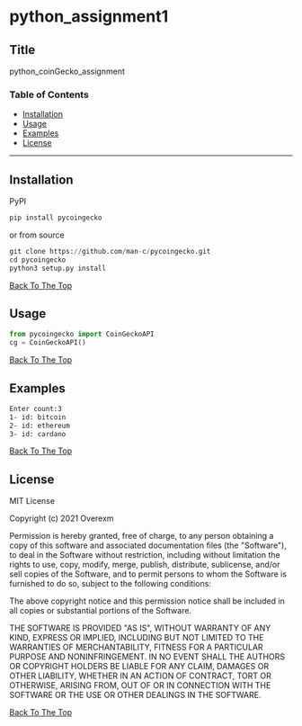 # python_assignment1

## Title
python_coinGecko_assignment

### Table of Contents
- [Installation](#installation)
- [Usage](#usage)
- [Examples](#examples)
- [License](#lisense)

---

## Installation

PyPI

```python
pip install pycoingecko
``` 
or from source

```python
git clone https://github.com/man-c/pycoingecko.git
cd pycoingecko
python3 setup.py install
```

[Back To The Top](#python_assignment1)

## Usage

```python
from pycoingecko import CoinGeckoAPI
cg = CoinGeckoAPI()
```
[Back To The Top](#python_assignment1)
## Examples
```html
Enter count:3
1- id: bitcoin
2- id: ethereum
3- id: cardano
```
[Back To The Top](#python_assignment1)

## License

MIT License

Copyright (c) 2021 Overexm

Permission is hereby granted, free of charge, to any person obtaining a copy
of this software and associated documentation files (the "Software"), to deal
in the Software without restriction, including without limitation the rights
to use, copy, modify, merge, publish, distribute, sublicense, and/or sell
copies of the Software, and to permit persons to whom the Software is
furnished to do so, subject to the following conditions:

The above copyright notice and this permission notice shall be included in all
copies or substantial portions of the Software.

THE SOFTWARE IS PROVIDED "AS IS", WITHOUT WARRANTY OF ANY KIND, EXPRESS OR
IMPLIED, INCLUDING BUT NOT LIMITED TO THE WARRANTIES OF MERCHANTABILITY,
FITNESS FOR A PARTICULAR PURPOSE AND NONINFRINGEMENT. IN NO EVENT SHALL THE
AUTHORS OR COPYRIGHT HOLDERS BE LIABLE FOR ANY CLAIM, DAMAGES OR OTHER
LIABILITY, WHETHER IN AN ACTION OF CONTRACT, TORT OR OTHERWISE, ARISING FROM,
OUT OF OR IN CONNECTION WITH THE SOFTWARE OR THE USE OR OTHER DEALINGS IN THE
SOFTWARE.

[Back To The Top](#python_assignment1)
